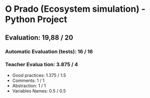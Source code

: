# O Prado (Ecosystem simulation) - Python Project
## Evaluation: 19,88 / 20

### Automatic Evaluation (tests): 16 / 16

### Teacher Evalua tion: 3.875 / 4
- Good practices: 1.375 / 1.5
- Comments: 1 / 1
- Abstraction: 1 / 1
- Variables Names: 0.5 / 0.5

